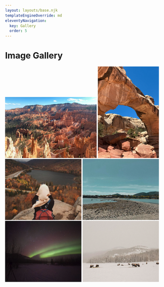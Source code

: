 ```yaml
---
layout: layouts/base.njk
templateEngineOverride: md
eleventyNavigation:
  key: Gallery
  order: 5
---
```


<h1>Image Gallery</h1>

<img src="./bryce-canyon.jpeg" width="300" height="200"/> <img src="./capitol-reef.jpeg" width="200" height="300"/>
<img src="./artist-bluff.png" width="250" height="200"/> <img src="./bar-harbor.jpeg" width="250" height="200"/>
<img src="./yukon-aurora.png" width="250" height="200"/> <img src="./yukon-wildlife.png" width="250" height="200"/>
